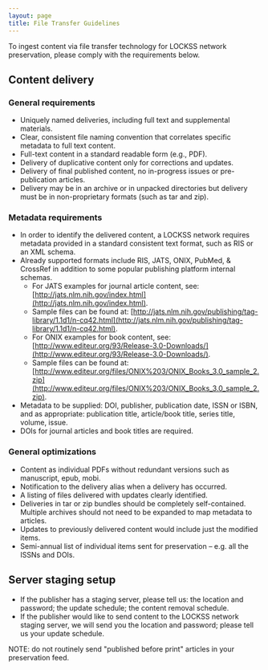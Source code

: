 ```yaml
---
layout: page
title: File Transfer Guidelines
---
```


To ingest content via file transfer technology for LOCKSS network preservation, please comply with the requirements below.

## Content delivery

### General requirements
* Uniquely named deliveries, including full text and supplemental materials.
* Clear, consistent file naming convention that correlates specific metadata to full text content.
* Full-text content in a standard readable form (e.g., PDF).
* Delivery of duplicative content only for corrections and updates.
* Delivery of final published content, no in-progress issues or pre-publication articles.
* Delivery may be in an archive or in unpacked directories but delivery must be in non-proprietary formats (such as tar and zip).

### Metadata requirements
* In order to identify the delivered content, a LOCKSS network requires metadata provided in a standard consistent text format, such as RIS or an XML schema. 
* Already supported formats include RIS, JATS, ONIX, PubMed, & CrossRef in addition to some popular publishing platform internal schemas.  
  * For JATS examples for journal article content, see: [http://jats.nlm.nih.gov/index.html](http://jats.nlm.nih.gov/index.html).
  * Sample files can be found at: [http://jats.nlm.nih.gov/publishing/tag-library/1.1d1/n-cq42.html](http://jats.nlm.nih.gov/publishing/tag-library/1.1d1/n-cq42.html).
  * For ONIX examples for book content, see: [http://www.editeur.org/93/Release-3.0-Downloads/](http://www.editeur.org/93/Release-3.0-Downloads/).
  * Sample files can be found at: [http://www.editeur.org/files/ONIX%203/ONIX_Books_3.0_sample_2.zip](http://www.editeur.org/files/ONIX%203/ONIX_Books_3.0_sample_2.zip).
* Metadata to be supplied: DOI, publisher, publication date, ISSN or ISBN, and as appropriate: publication title, article/book title, series title, volume, issue.
* DOIs for journal articles and book titles are required.

### General optimizations
* Content as individual PDFs without redundant versions such as manuscript, epub, mobi.
* Notification to the delivery alias when a delivery has occurred.
* A listing of files delivered with updates clearly identified.
* Deliveries in tar or zip bundles should be completely self-contained. Multiple archives should not need to be expanded to map metadata to articles.
* Updates to previously delivered content would include just the modified items.
* Semi-annual list of individual items sent for preservation – e.g. all the ISSNs and DOIs.

## Server staging setup
* If the publisher has a staging server, please tell us: the location and password; the update schedule; the content removal schedule.
* If the publisher would like to send content to the LOCKSS network staging server, we will send you the location and password; please tell us your update schedule.

NOTE: do not routinely send "published before print" articles in your preservation feed.
